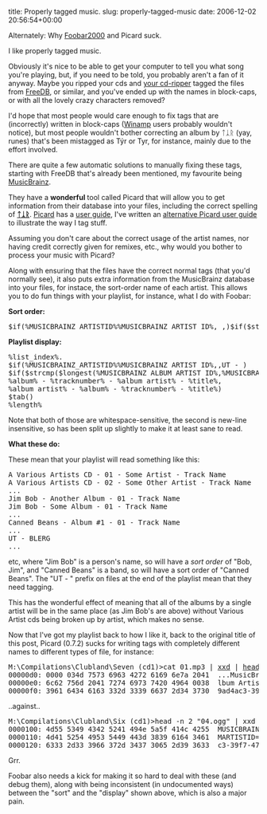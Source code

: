 title: Properly tagged music.
slug: properly-tagged-music
date: 2006-12-02 20:56:54+00:00

Alternately: Why <a href="http://foobar2000.org/">Foobar2000</a> and Picard suck.

I like properly tagged music.

Obviously it's nice to be able to get your computer to tell you what song you're playing, but, if you need to be told, you probably aren't a fan of it anyway. Maybe you ripped your cds and <a href="http://cdexos.sf.net/">your cd-ripper</a> tagged the files from <a href="http://www.freedb.org/">FreeDB</a>, or similar, and you've ended up with the names in block-caps, or with all the lovely crazy characters removed?

I'd hope that most people would care enough to fix tags that are (incorrectly) written in block-caps (<a href="http://www.winamp.com/">Winamp</a> users probably wouldn't notice), but most people wouldn't bother correcting an album by ᛏᛣᚱ (yay, runes) that's been mistagged as Týr or Tyr, for instance, mainly due to the effort involved.

There are quite a few automatic solutions to manually fixing these tags, starting with FreeDB that's already been mentioned, my favourite being <a href="http://musicbrainz.org/">MusicBrainz</a>. 

They have a <strong>wonderful</strong> tool called Picard that will allow you to get information from their database into your files, including the correct spelling of <a href="http://musicbrainz.org/artist/50fc4742-1389-45a0-8c6f-6a5159ae20c2.html" title="Show artist at MusicBrainz"><b>ᛏᛣᚱ</b></a>. <a href="http://musicbrainz.org/doc/PicardDownload">Picard</a> has a <a href="http://musicbrainz.org/doc/HowToTagFilesWithPicard">user guide</a>, I've written an <a href="http://faux.uwcs.co.uk/picardguide/">alternative Picard user guide</a> to illustrate the way I tag stuff.

Assuming you don't care about the correct usage of the artist names, nor having credit correctly given for remixes, etc., why would you bother to process your music with Picard?

Along with ensuring that the files have the correct normal tags (that you'd normally see), it also puts extra information from the MusicBrainz database into your files, for instace, the sort-order name of each artist. This allows you to do fun things with your playlist, for instance, what I do with Foobar:

<strong>Sort order:</strong>
<pre>$if(%MUSICBRAINZ_ARTISTID%%MUSICBRAINZ ARTIST ID%, ,)$if($strcmp(%MUSICBRAINZ ALBUM ARTIST ID%%MUSICBRAINZ_ALBUMARTISTID%,89ad4ac3-39f7-470e-963a-56509c546377),%album% - %MUSICBRAINZ ALBUM ID%%MUSICBRAINZ_ALBUMID%,%MUSICBRAINZ ALBUM ARTIST SORTNAME%%MUSICBRAINZ_ALBUMARTISTSORTNAME% - %MUSICBRAINZ ALBUM ARTIST ID%%MUSICBRAINZ_ALBUMARTISTID% - %album% - %MUSICBRAINZ ALBUM ID%%MUSICBRAINZ_ALBUMID%) - %album% - %tracknumber% - %album artist% - %title%</pre>

<strong>Playlist display:</strong>
<pre>%list_index%. 
$if(%MUSICBRAINZ_ARTISTID%%MUSICBRAINZ ARTIST ID%,,UT - )
$if($strcmp($longest(%MUSICBRAINZ ALBUM ARTIST ID%,%MUSICBRAINZ_ALBUMARTISTID%),89ad4ac3-39f7-470e-963a-56509c546377),
%album% - %tracknumber% - %album artist% - %title%,
%album artist% - %album% - %tracknumber% - %title%)
$tab()
%length%
</pre>

Note that both of those are whitespace-sensitive, the second is new-line insensitive, so has been split up slightly to make it at least sane to read.

<strong>What these do:</strong>

These mean that your playlist will read something like this:

<pre>
A Various Artists CD - 01 - Some Artist - Track Name
A Various Artists CD - 02 - Some Other Artist - Track Name
...
Jim Bob - Another Album - 01 - Track Name
Jim Bob - Some Album - 01 - Track Name
...
Canned Beans - Album #1 - 01 - Track Name
...
UT - BLERG
...
</pre>
etc, where "Jim Bob" is a person's name, so will have a <em>sort order</em> of "Bob, Jim", and "Canned Beans" is a band, so will have a sort order of "Canned Beans". The "UT - " prefix on files at the end of the playlist mean that they need tagging.

This has the wonderful effect of meaning that all of the albums by a single artist will be in the same place (as Jim Bob's are above) without Various Artist cds being broken up by artist, which makes no sense.

Now that I've got my playlist back to how I like it, back to the original title of this post, Picard (0.7.2) sucks for writing tags with completely different names to different types of file, for instance:

<pre>M:\Compilations\Clubland\Seven (cd1)>cat 01.mp3 | <a href="http://grail.cba.csuohio.edu/~somos/xxd.c">xxd</a> | <a href="http://gnuwin32.sourceforge.net/">head</a> -n 16 | tail -n 3
00000d0: 0000 034d 7573 6963 4272 6169 6e7a 2041  ...MusicBrainz A
00000e0: 6c62 756d 2041 7274 6973 7420 4964 0038  lbum Artist Id.8
00000f0: 3961 6434 6163 332d 3339 6637 2d34 3730  9ad4ac3-39f7-470</pre>

..against..

<pre>M:\Compilations\Clubland\Six (cd1)>head -n 2 "04.ogg" | xxd | head -n 19 | tail -n 3
0000100: 4d55 5349 4342 5241 494e 5a5f 414c 4255  MUSICBRAINZ_ALBU
0000110: 4d41 5254 4953 5449 443d 3839 6164 3461  MARTISTID=89ad4a
0000120: 6333 2d33 3966 372d 3437 3065 2d39 3633  c3-39f7-470e-963</pre>

Grr.

Foobar also needs a kick for making it so hard to deal with these (and debug them), along with being inconsistent (in undocumented ways) between the "sort" and the "display" shown above, which is also a major pain.
